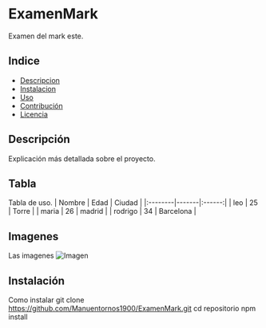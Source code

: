 # ExamenMark
Examen del mark este.
## Indice
- [Descripcion](#descripcion)
- [Instalacion](#instalacion)
- [Uso](#uso)
- [Contribución](#contribución)
- [Licencia](#licencia)

## Descripción
Explicación más detallada sobre el proyecto.
## Tabla
Tabla de uso.
| Nombre | Edad | Ciudad |
|:--------|-------|:------:|
| leo    | 25    | Torre |
| maria  | 26    | madrid |
| rodrigo | 34   | Barcelona |
## Imagenes
Las imagenes
![Imagen](https://static4.depositphotos.com/1006994/298/v/950/depositphotos_2983099-stock-illustration-grunge-design.jpg)
## Instalación
Como instalar
git clone https://github.com/Manuentornos1900/ExamenMark.git
cd repositorio 
npm install
 
